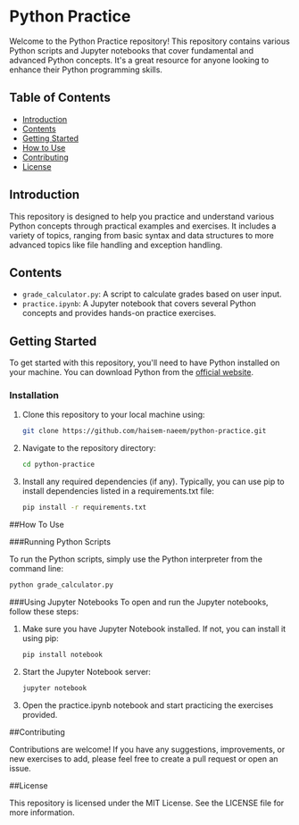 # Python Practice

Welcome to the Python Practice repository! This repository contains various Python scripts and Jupyter notebooks that cover fundamental and advanced Python concepts. It's a great resource for anyone looking to enhance their Python programming skills.

## Table of Contents

- [Introduction](#introduction)
- [Contents](#contents)
- [Getting Started](#getting-started)
- [How to Use](#how-to-use)
- [Contributing](#contributing)
- [License](#license)

## Introduction

This repository is designed to help you practice and understand various Python concepts through practical examples and exercises. It includes a variety of topics, ranging from basic syntax and data structures to more advanced topics like file handling and exception handling.

## Contents

- `grade_calculator.py`: A script to calculate grades based on user input.
- `practice.ipynb`: A Jupyter notebook that covers several Python concepts and provides hands-on practice exercises.

## Getting Started

To get started with this repository, you'll need to have Python installed on your machine. You can download Python from the [official website](https://www.python.org/).

### Installation

1. Clone this repository to your local machine using:
   ```sh
   git clone https://github.com/haisem-naeem/python-practice.git
2. Navigate to the repository directory:
   ```sh
   cd python-practice
3. Install any required dependencies (if any). Typically, you can use pip to install dependencies listed in a requirements.txt file:
   ```sh
   pip install -r requirements.txt

##How To Use

###Running Python Scripts

To run the Python scripts, simply use the Python interpreter from the command line:
```sh
python grade_calculator.py
```
###Using Jupyter Notebooks
To open and run the Jupyter notebooks, follow these steps:
   1. Make sure you have Jupyter Notebook installed. If not, you can install it using pip:
      ```sh
      pip install notebook
   2. Start the Jupyter Notebook server:
      ```sh
      jupyter notebook
   3. Open the practice.ipynb notebook and start practicing the exercises provided.

##Contributing

Contributions are welcome! If you have any suggestions, improvements, or new exercises to add, please feel free to create a pull request or open an issue.

##License

This repository is licensed under the MIT License. See the LICENSE file for more information.



